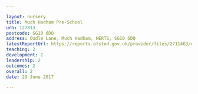 ```yaml
---

layout: nursery
title: Much Hadham Pre-School
urn: 127813
postcode: SG10 6DQ
address: Oudle Lane, Much Hadham, HERTS, SG10 6DQ
latestReportUrl: https://reports.ofsted.gov.uk/provider/files/2711463/urn/127813.pdf
teaching: 2
development: 2
leadership: 2
outcomes: 2
overall: 2
date: 29 June 2017

---
```

